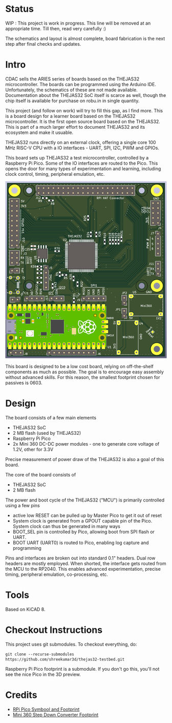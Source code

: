 # Status

WIP : This project is work in progress. This line will be removed at
an appropriate time.  Till then, read very carefully :)

The schematics and layout is almost complete, board fabrication is the next
step after final checks and updates.

#  Intro

CDAC sells the ARIES series of boards based on the THEJAS32 microcontroller.
The boards can be programmed using the Arduino IDE. Unfortunately, the schematics
of these are not made available.  Documentation about the THEJAS32 SoC itself
is scarce as well, though the chip itself is available for purchase on robu.in
in single quantity.

This project (and follow on work) will try to fill this gap, as I find more.
This is a board design for a learner board based on the THEJAS32
microcontroller. It is the first open source board based on 
the THEJAS32. This is part of a much larger effort to document THEJAS32 
and its ecosystem and make it usuable.

THEJAS32 runs directly on an external clock, offering a single core 100
MHz RISC-V CPU with a IO interfaces - UART, SPI, I2C, PWM and GPIOs.

This board sets up THEJAS32 a test microcontroller, controlled by a Raspberry
Pi Pico.  Some of the IO interfaces are routed to the Pico.  This opens
the door for many types of experimentation and learning, including clock
control, timing, peripheral emulation, etc.

![PCB Top View](images/pcb-top-view.png)

This board is designed to be a low cost board, relying on off-the-shelf components
as much as possible.  The goal is to encourage easy assembly without advanced
skills. For this reason, the smallest footprint chosen for passives is 0603.

# Design

The board consists of a few main elements

* THEJAS32 SoC
* 2 MB flash (used by THEJAS32)
* Raspberry Pi Pico
* 2x Mini 360 DC-DC power modules - one to generate core voltage of 1.2V, other for 3.3V

Precise measurement of power draw of the THEJAS32 is also a goal of this board.

The core of the board consists of

* THEJAS32 SoC
* 2 MB flash

The power and boot cycle of the THEJAS32 ("MCU") is primarily controlled 
using a few pins

* active low RESET can be pulled up by Master Pico to get it out of reset
* System clock is generated from a GPOUT capable pin of the Pico. System 
  clock can thus be generated in many ways
* BOOT_SEL pin is controlled by Pico, allowing boot from SPI flash
  or UART.
* BOOT UART (UART0) is routed to Pico, enabling log capture and 
  programming

Pins and interfaces are broken out into standard 0.1" headers. Dual
row headers are mostly employed. When shorted, the interface gets routed from
the MCU to the RP2040. This enables advanced experimentation, precise timing,
peripheral emulation, co-processing, etc.

# Tools

Based on KiCAD 8.

# Checkout Instructions

This project uses git submodules. To checkout everything, do:

    git clone --recurse-submodules https://github.com/shreekumar3d/thejas32-testbed.git

Raspberry Pi Pico footprint is a submodule.  If you don't go this, you'll not
see the nice Pico in the 3D preview.

# Credits

* [RPi Pico Symbool and Footprint](https://github.com/ncarandini/KiCad-RP-Pico)
* [Mini 360 Step Down Converter Footprint](https://github.com/rayvburn/KiCad)

